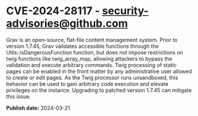 # CVE-2024-28117 - security-advisories@github.com

Grav is an open-source, flat-file content management system. Prior to version 1.7.45, Grav validates accessible functions through the Utils::isDangerousFunction function, but does not impose restrictions on twig functions like twig_array_map, allowing attackers to bypass the validation and execute arbitrary commands. Twig processing of static pages can be enabled in the front matter by any administrative user allowed to create or edit pages. As the Twig processor runs unsandboxed, this behavior can be used to gain arbitrary code execution and elevate privileges on the instance. Upgrading to patched version 1.7.45 can mitigate this issue.


**Publish date:** 2024-03-21

